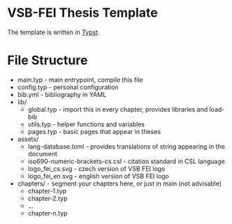 # VSB-FEI Thesis Template

The template is written in [Typst](https://github.com/typst/typst).

# File Structure

- main.typ - main entrypoint, compile this file
- config.typ - personal configuration
- bib.yml - bibliography in YAML
- lib/
    - global.typ - import this in every chapter, provides libraries and load-bib
    - utils.typ - helper functions and variables
    - pages.typ - basic pages that appear in theses
- assets/ 
    - lang-database.toml - provides translations of string appearing in the document
    - iso690-numeric-brackets-cs.csl - citation standard in CSL language
    - logo_fei_cs.svg - czech version of VSB FEI logo
    - logo_fei_en.svg - english version of VSB FEI logo
- chapters/ - segment your chapters here, or just in main (not advisable)
    - chapter-1.typ
    - chapter-2.typ
    - ...
    - chapter-n.typ


